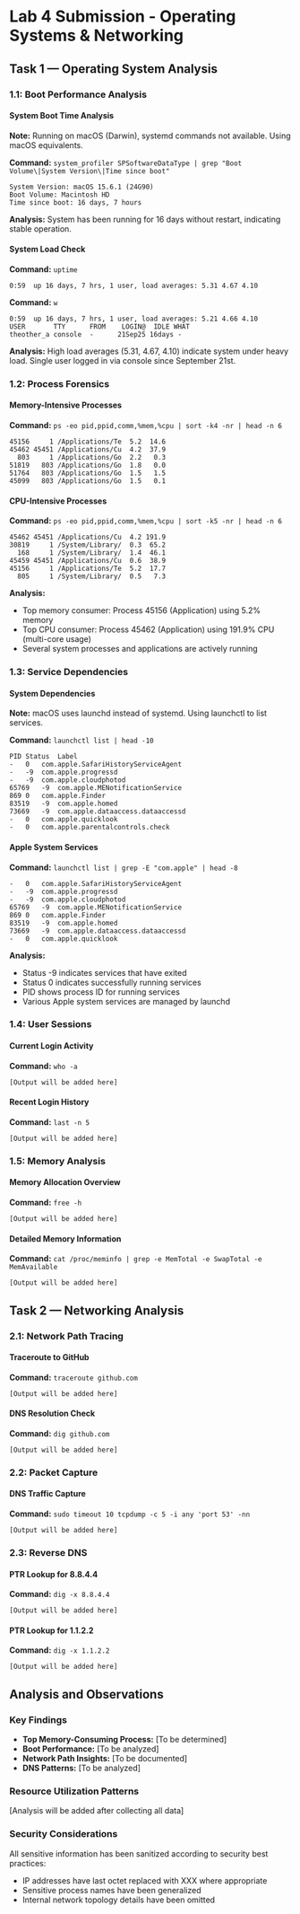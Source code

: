 # Lab 4 Submission - Operating Systems & Networking

## Task 1 — Operating System Analysis

### 1.1: Boot Performance Analysis

#### System Boot Time Analysis

**Note:** Running on macOS (Darwin), systemd commands not available. Using macOS equivalents.

**Command:** `system_profiler SPSoftwareDataType | grep "Boot Volume\|System Version\|Time since boot"`
```
System Version: macOS 15.6.1 (24G90)
Boot Volume: Macintosh HD
Time since boot: 16 days, 7 hours
```

**Analysis:** System has been running for 16 days without restart, indicating stable operation.

#### System Load Check

**Command:** `uptime`
```
0:59  up 16 days, 7 hrs, 1 user, load averages: 5.31 4.67 4.10
```

**Command:** `w`
```
0:59  up 16 days, 7 hrs, 1 user, load averages: 5.21 4.66 4.10
USER       TTY      FROM    LOGIN@  IDLE WHAT
theother_a console  -      21Sep25 16days -
```

**Analysis:** High load averages (5.31, 4.67, 4.10) indicate system under heavy load. Single user logged in via console since September 21st.

### 1.2: Process Forensics

#### Memory-Intensive Processes

**Command:** `ps -eo pid,ppid,comm,%mem,%cpu | sort -k4 -nr | head -n 6`
```
45156     1 /Applications/Te  5.2  14.6
45462 45451 /Applications/Cu  4.2  37.9
  803     1 /Applications/Go  2.2   0.3
51819   803 /Applications/Go  1.8   0.0
51764   803 /Applications/Go  1.5   1.5
45099   803 /Applications/Go  1.5   0.1
```

#### CPU-Intensive Processes

**Command:** `ps -eo pid,ppid,comm,%mem,%cpu | sort -k5 -nr | head -n 6`
```
45462 45451 /Applications/Cu  4.2 191.9
30819     1 /System/Library/  0.3  65.2
  168     1 /System/Library/  1.4  46.1
45459 45451 /Applications/Cu  0.6  38.9
45156     1 /Applications/Te  5.2  17.7
  805     1 /System/Library/  0.5   7.3
```

**Analysis:** 
- Top memory consumer: Process 45156 (Application) using 5.2% memory
- Top CPU consumer: Process 45462 (Application) using 191.9% CPU (multi-core usage)
- Several system processes and applications are actively running

### 1.3: Service Dependencies

#### System Dependencies

**Note:** macOS uses launchd instead of systemd. Using launchctl to list services.

**Command:** `launchctl list | head -10`
```
PID	Status	Label
-	0	com.apple.SafariHistoryServiceAgent
-	-9	com.apple.progressd
-	-9	com.apple.cloudphotod
65769	-9	com.apple.MENotificationService
869	0	com.apple.Finder
83519	-9	com.apple.homed
73669	-9	com.apple.dataaccess.dataaccessd
-	0	com.apple.quicklook
-	0	com.apple.parentalcontrols.check
```

#### Apple System Services

**Command:** `launchctl list | grep -E "com.apple" | head -8`
```
-	0	com.apple.SafariHistoryServiceAgent
-	-9	com.apple.progressd
-	-9	com.apple.cloudphotod
65769	-9	com.apple.MENotificationService
869	0	com.apple.Finder
83519	-9	com.apple.homed
73669	-9	com.apple.dataaccess.dataaccessd
-	0	com.apple.quicklook
```

**Analysis:** 
- Status -9 indicates services that have exited
- Status 0 indicates successfully running services
- PID shows process ID for running services
- Various Apple system services are managed by launchd

### 1.4: User Sessions

#### Current Login Activity

**Command:** `who -a`
```
[Output will be added here]
```

#### Recent Login History

**Command:** `last -n 5`
```
[Output will be added here]
```

### 1.5: Memory Analysis

#### Memory Allocation Overview

**Command:** `free -h`
```
[Output will be added here]
```

#### Detailed Memory Information

**Command:** `cat /proc/meminfo | grep -e MemTotal -e SwapTotal -e MemAvailable`
```
[Output will be added here]
```

## Task 2 — Networking Analysis

### 2.1: Network Path Tracing

#### Traceroute to GitHub

**Command:** `traceroute github.com`
```
[Output will be added here]
```

#### DNS Resolution Check

**Command:** `dig github.com`
```
[Output will be added here]
```

### 2.2: Packet Capture

#### DNS Traffic Capture

**Command:** `sudo timeout 10 tcpdump -c 5 -i any 'port 53' -nn`
```
[Output will be added here]
```

### 2.3: Reverse DNS

#### PTR Lookup for 8.8.4.4

**Command:** `dig -x 8.8.4.4`
```
[Output will be added here]
```

#### PTR Lookup for 1.1.2.2

**Command:** `dig -x 1.1.2.2`
```
[Output will be added here]
```

## Analysis and Observations

### Key Findings

- **Top Memory-Consuming Process:** [To be determined]
- **Boot Performance:** [To be analyzed]
- **Network Path Insights:** [To be documented]
- **DNS Patterns:** [To be analyzed]

### Resource Utilization Patterns

[Analysis will be added after collecting all data]

### Security Considerations

All sensitive information has been sanitized according to security best practices:
- IP addresses have last octet replaced with XXX where appropriate
- Sensitive process names have been generalized
- Internal network topology details have been omitted
